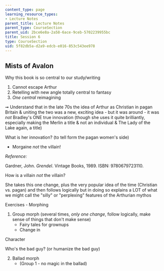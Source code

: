 ```yaml
---
content_type: page
learning_resource_types:
- Lecture Notes
parent_title: Lecture Notes
parent_type: CourseSection
parent_uid: 2bce6e8a-2a58-6ace-9ceb-5702239955bc
title: Session 6
type: CourseSection
uid: 5f82db5a-d2a9-edcb-e016-853c543ee978
---
```


Mists of Avalon
---------------

Why this book is so central to our study/writing

1.  Cannot escape Arthur
2.  Retelling with new angle totally central to fantasy
3.  _One central_ reimagining

➞ Understand that in the late 70s the idea of Arthur as Christian in pagan Britain & uniting the two was a new, exciting idea - but it was around - it was _not_ Bradley's ONE true innovation (though she uses it quite brilliantly, especially making the Merlin a title & not an individual & The Lady of the Lake again, a title)

What is her innovation? (to tell form the pagan women's side)

*   Morgaine _not_ the villain!

_Reference:_

Gardner, John. _Grendel_. Vintage Books, 1989. ISBN: 9780679723110.

How is a villain _not_ the villain?

She takes this one change, plus the very popular idea of the time (Christian vs. pagan) and then follows logically but in doing so explains a LOT of what we might call the "silly" or "perplexing" features of the Arthurian mythos

Exercises - Morphing

1.  Group morph (several times, _only one change_, follow logically, make sense of things that don't make sense)
    *   Fairy tales for grownups
    *   Change in

Character

Who's the bad guy? (or humanize the bad guy)

2.  Ballad morph
    *   (Group 1 - no magic in the ballad)